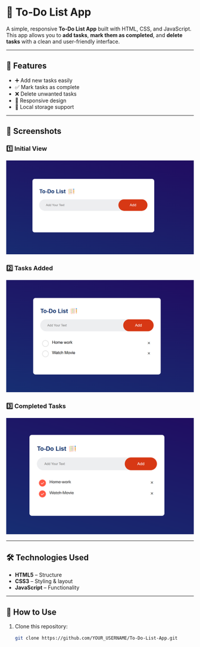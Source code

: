 # 📝 To-Do List App

A simple, responsive **To-Do List App** built with HTML, CSS, and JavaScript.  
This app allows you to **add tasks**, **mark them as completed**, and **delete tasks** with a clean and user-friendly interface.

---

## 🚀 Features
- ➕ Add new tasks easily
- ✅ Mark tasks as complete
- ❌ Delete unwanted tasks
- 📱 Responsive design
- 💾 Local storage support

---

## 📸 Screenshots

### 1️⃣ Initial View
![To-Do App Initial](images/screenshorts/1.png)

### 2️⃣ Tasks Added
![To-Do App with Tasks](images/screenshorts/2.png)

### 3️⃣ Completed Tasks
![To-Do App Completed](images/screenshorts/3.png)

---

## 🛠️ Technologies Used
- **HTML5** – Structure
- **CSS3** – Styling & layout
- **JavaScript** – Functionality

---

## 📂 How to Use
1. Clone this repository:
   ```bash
   git clone https://github.com/YOUR_USERNAME/To-Do-List-App.git
